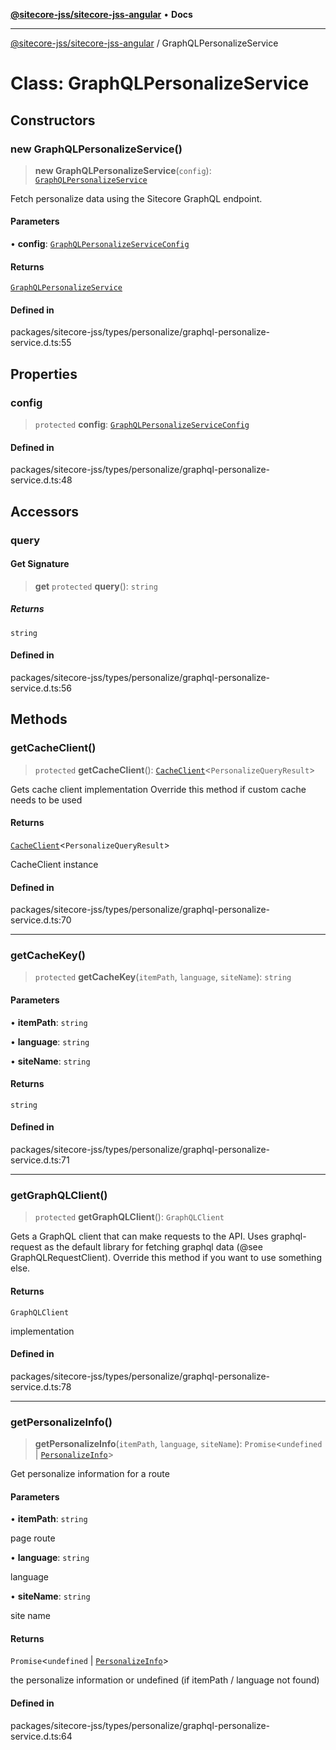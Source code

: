 [**@sitecore-jss/sitecore-jss-angular**](../README.md) • **Docs**

***

[@sitecore-jss/sitecore-jss-angular](../README.md) / GraphQLPersonalizeService

# Class: GraphQLPersonalizeService

## Constructors

### new GraphQLPersonalizeService()

> **new GraphQLPersonalizeService**(`config`): [`GraphQLPersonalizeService`](GraphQLPersonalizeService.md)

Fetch personalize data using the Sitecore GraphQL endpoint.

#### Parameters

• **config**: [`GraphQLPersonalizeServiceConfig`](../type-aliases/GraphQLPersonalizeServiceConfig.md)

#### Returns

[`GraphQLPersonalizeService`](GraphQLPersonalizeService.md)

#### Defined in

packages/sitecore-jss/types/personalize/graphql-personalize-service.d.ts:55

## Properties

### config

> `protected` **config**: [`GraphQLPersonalizeServiceConfig`](../type-aliases/GraphQLPersonalizeServiceConfig.md)

#### Defined in

packages/sitecore-jss/types/personalize/graphql-personalize-service.d.ts:48

## Accessors

### query

#### Get Signature

> **get** `protected` **query**(): `string`

##### Returns

`string`

#### Defined in

packages/sitecore-jss/types/personalize/graphql-personalize-service.d.ts:56

## Methods

### getCacheClient()

> `protected` **getCacheClient**(): [`CacheClient`](../interfaces/CacheClient.md)\<`PersonalizeQueryResult`\>

Gets cache client implementation
Override this method if custom cache needs to be used

#### Returns

[`CacheClient`](../interfaces/CacheClient.md)\<`PersonalizeQueryResult`\>

CacheClient instance

#### Defined in

packages/sitecore-jss/types/personalize/graphql-personalize-service.d.ts:70

***

### getCacheKey()

> `protected` **getCacheKey**(`itemPath`, `language`, `siteName`): `string`

#### Parameters

• **itemPath**: `string`

• **language**: `string`

• **siteName**: `string`

#### Returns

`string`

#### Defined in

packages/sitecore-jss/types/personalize/graphql-personalize-service.d.ts:71

***

### getGraphQLClient()

> `protected` **getGraphQLClient**(): `GraphQLClient`

Gets a GraphQL client that can make requests to the API. Uses graphql-request as the default
library for fetching graphql data (@see GraphQLRequestClient). Override this method if you
want to use something else.

#### Returns

`GraphQLClient`

implementation

#### Defined in

packages/sitecore-jss/types/personalize/graphql-personalize-service.d.ts:78

***

### getPersonalizeInfo()

> **getPersonalizeInfo**(`itemPath`, `language`, `siteName`): `Promise`\<`undefined` \| [`PersonalizeInfo`](../type-aliases/PersonalizeInfo.md)\>

Get personalize information for a route

#### Parameters

• **itemPath**: `string`

page route

• **language**: `string`

language

• **siteName**: `string`

site name

#### Returns

`Promise`\<`undefined` \| [`PersonalizeInfo`](../type-aliases/PersonalizeInfo.md)\>

the personalize information or undefined (if itemPath / language not found)

#### Defined in

packages/sitecore-jss/types/personalize/graphql-personalize-service.d.ts:64
